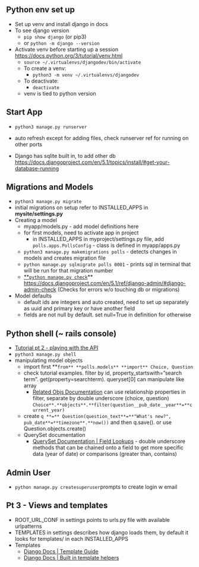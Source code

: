 ## Python env set up

- Set up venv and install django in docs
- To see django version
  - `pip show django` (or pip3)
  - or `python -m django --version`
- Activate venv before starting up a session https://docs.python.org/3/tutorial/venv.html
  - `source ~/.virtualenvs/djangodev/bin/activate`
  - To create a venv:
    - `python3 -m venv ~/.virtualenvs/djangodev`
  - To deactivate:
    - `deactivate`
  - venv is tied to python version

## Start App

- `python3 manage.py runserver`

- auto refresh except for adding files, check runserver ref for running on other ports
- Django has sqlite built in, to add other db https://docs.djangoproject.com/en/5.1/topics/install/#get-your-database-running

## Migrations and Models

- `python3 manage.py migrate`
- initial migrations on setup refer to INSTALLED_APPS in **mysite/settings.py**
- Creating a model
  - myapp/models.py - add model definitions here
  - for first models, need to activate app in project
    - in INSTALLED_APPS in myproject/settings.py file, add `polls.apps.PollsConfig` - class is defined in myapp/apps.py
  - `python3 manage.py makemigrations polls` - detects changes in models and creates migration file
  - `python manage.py sqlmigrate polls 0001` - prints sql in terminal that will be run for that migration number
  - [\*\*`python manage.py check`](https://docs.djangoproject.com/en/5.1/ref/django-admin/#django-admin-check)\*\* https://docs.djangoproject.com/en/5.1/ref/django-admin/#django-admin-check (Checks for errors w/o touching db or migrations)
- Model defaults
  - default ids are integers and auto created, need to set up separately as uuid and primary key or have another field
  - fields are not null by default. set null=True in definition for otherwise

## Python shell (~ rails console)

- [Tutorial pt 2 - playing with the API](https://docs.djangoproject.com/en/5.1/intro/tutorial02/#playing-with-the-api)
- `python3 manage.py shell`
- manipulating model objects
  - import first **`from** **polls.models** **import** Choice, Question`
  - check tutorial examples. filter by id, property_startswith=”search term”. get(property=searchterm). queryset[0] can manipulate like array
    - [Related Objs Documentation](https://docs.djangoproject.com/en/5.1/ref/models/relations/) can use relationship properties in filter, separate by double underscore (choice, question) `Choice**.**objects**.**filter(question__pub_date__year**=**current_year)`
  - create `q **=** Question(question_text**=**"What's new?", pub_date**=**timezone**.**now())` and then q.save(). or use Question.objects.create()
  - QuerySet documentation
    - [QuerySet Documentation | Field Lookups](https://docs.djangoproject.com/en/5.2/ref/models/querysets/#field-lookups) - double underscore methods that can be chained onto a field to get more specific data (year of date) or comparisons (greater than, contains)

## Admin User

- `python manage.py createsuperuser`prompts to create login w email

## Pt 3 - Views and templates

- ROOT_URL_CONF in settings points to urls.py file with available urlpatterns
- TEMPLATES in settings describes how django loads them, by default it looks for templates/ in each INSTALLED_APPS
- Templates
  - [Django Docs | Template Guide](https://docs.djangoproject.com/en/5.1/topics/templates/)
  - [Django Docs | Built in template helpers](https://docs.djangoproject.com/en/5.1/ref/templates/builtins/#std-templatetag-for)
